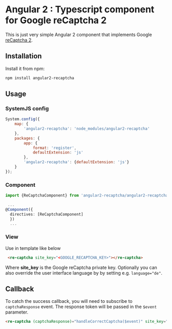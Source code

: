 # Angular 2 : Typescript component for Google reCaptcha 2

This is just very simple Angular 2 component that implements Google [reCaptcha 2](https://www.google.com/recaptcha/intro/index.html).

Installation
--------------------------------------

Install it from npm:

```bash
npm install angular2-recaptcha
```

Usage
--------------------------------------

### SystemJS config

```js
System.config({
    map: {
        'angular2-recaptcha': 'node_modules/angular2-recaptcha'
    },
    packages: {
        app: {
            format: 'register',
            defaultExtension: 'js'
        },
        'angular2-recaptcha': {defaultExtension: 'js'}
    }
});
```

### Component

```typescript
import {ReCaptchaComponent} from 'angular2-recaptcha/angular2-recaptcha';
```

```typescript
 ...
@Component({
  directives: [ReCaptchaComponent]
  })
  ...
```

### View

Use in template like below

```html
 <re-captcha site_key="<GOOGLE_RECAPTCHA_KEY>"></re-captcha>
```

Where **site_key** is the Google reCaptcha private key. Optionally you can also override the user interface language by by setting e.g. `language="de"`.

## Callback

To catch the success callback, you will need to subscribe to `captchaResponse` event. The response token will be passed in the `$event` parameter.

```html
<re-captcha (captchaResponse)="handleCorrectCaptcha($event)" site_key="<GOOGLE_RECAPTCHA_KEY>"></re-captcha>
```
